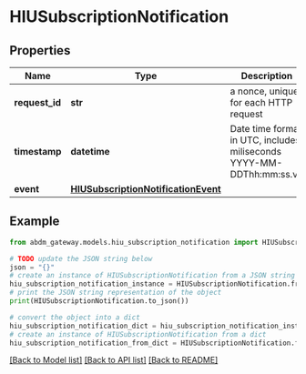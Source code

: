 # HIUSubscriptionNotification


## Properties

Name | Type | Description | Notes
------------ | ------------- | ------------- | -------------
**request_id** | **str** | a nonce, unique for each HTTP request | 
**timestamp** | **datetime** | Date time format in UTC, includes miliseconds YYYY-MM-DDThh:mm:ss.vZ | 
**event** | [**HIUSubscriptionNotificationEvent**](HIUSubscriptionNotificationEvent.md) |  | 

## Example

```python
from abdm_gateway.models.hiu_subscription_notification import HIUSubscriptionNotification

# TODO update the JSON string below
json = "{}"
# create an instance of HIUSubscriptionNotification from a JSON string
hiu_subscription_notification_instance = HIUSubscriptionNotification.from_json(json)
# print the JSON string representation of the object
print(HIUSubscriptionNotification.to_json())

# convert the object into a dict
hiu_subscription_notification_dict = hiu_subscription_notification_instance.to_dict()
# create an instance of HIUSubscriptionNotification from a dict
hiu_subscription_notification_from_dict = HIUSubscriptionNotification.from_dict(hiu_subscription_notification_dict)
```
[[Back to Model list]](../README.md#documentation-for-models) [[Back to API list]](../README.md#documentation-for-api-endpoints) [[Back to README]](../README.md)


